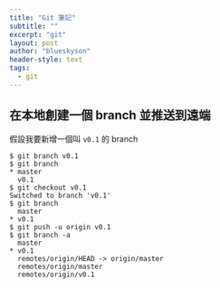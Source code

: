 ```yaml
---
title: "Git 筆記"
subtitle: ""
excerpt: "git"
layout: post
author: "blueskyson"
header-style: text
tags:
  - git
---
```


## 在本地創建一個 branch 並推送到遠端

假設我要新增一個叫 `v0.1` 的 branch

```non
$ git branch v0.1
$ git branch
* master
  v0.1
$ git checkout v0.1
Switched to branch 'v0.1'
$ git branch
  master
* v0.1
$ git push -u origin v0.1
$ git branch -a
  master
* v0.1
  remotes/origin/HEAD -> origin/master
  remotes/origin/master
  remotes/origin/v0.1
```
